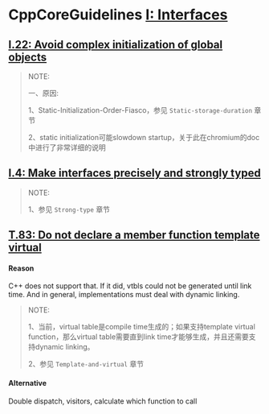 # CppCoreGuidelines [I: Interfaces](https://github.com/isocpp/CppCoreGuidelines/blob/master/CppCoreGuidelines.md#S-interfaces)



## [I.22: Avoid complex initialization of global objects](https://github.com/isocpp/CppCoreGuidelines/blob/master/CppCoreGuidelines.md#i22-avoid-complex-initialization-of-global-objects)

> NOTE: 
>
> 一、原因: 
>
> 1、Static-Initialization-Order-Fiasco，参见 `Static-storage-duration` 章节
>
> 2、static initialization可能slowdown startup，关于此在chromium的doc中进行了非常详细的说明



## [I.4: Make interfaces precisely and strongly typed](https://github.com/isocpp/CppCoreGuidelines/blob/master/CppCoreGuidelines.md#i4-make-interfaces-precisely-and-strongly-typed)

> NOTE: 
>
> 1、参见 `Strong-type` 章节



## [T.83: Do not declare a member function template virtual](https://github.com/isocpp/CppCoreGuidelines/blob/master/CppCoreGuidelines.md#t83-do-not-declare-a-member-function-template-virtual)

#### Reason

C++ does not support that. If it did, vtbls could not be generated until link time. And in general, implementations must deal with dynamic linking.

> NOTE: 
>
> 1、当前，virtual table是compile time生成的；如果支持template virtual function，那么virtual table需要直到link time才能够生成，并且还需要支持dynamic linking。
>
> 2、参见 `Template-and-virtual` 章节

#### Alternative

Double dispatch, visitors, calculate which function to call